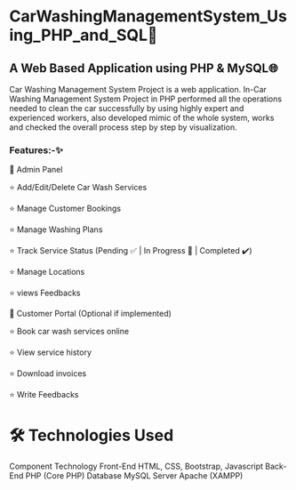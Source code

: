 # CarWashingManagementSystem_Using_PHP_and_SQL🚗
## A Web Based Application using PHP & MySQL🌐
Car Washing Management System Project is a web application.  In-Car Washing Management System Project in PHP performed all the operations needed to clean the car successfully by using highly expert and experienced workers, also developed mimic of the whole system, works and checked the overall process step by step by visualization.

### Features:-✨
👤 Admin Panel

⭐ Add/Edit/Delete Car Wash Services

 ⭐ Manage Customer Bookings
 
 ⭐ Manage Washing Plans

⭐ Track Service Status (Pending ✅ | In Progress 🚧 | Completed ✔️)

⭐ Manage Locations

⭐ views Feedbacks



🧼 Customer Portal (Optional if implemented)

⭐ Book car wash services online

⭐ View service history

⭐ Download invoices

⭐ Write Feedbacks



# 🛠️ Technologies Used
Component	Technology
Front-End	HTML, CSS, Bootstrap, Javascript
Back-End	PHP (Core PHP)
Database	MySQL
Server	Apache (XAMPP)

